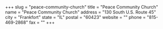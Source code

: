 +++
slug = "peace-community-church"
title = "Peace Community Church"
name = "Peace Community Church"
address = "130 South U.S. Route 45"
city = "Frankfort"
state = "IL"
postal = "60423"
website = ""
phone = "815-469-2868"
fax = ""
+++
